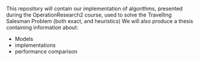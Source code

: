 This repository will contain our implementation of algorithms, presented during the OperationResearch2 course, used to solve the Travelling Salesman Problem (both exact, and heuristics)
We will also produce a thesis containing information about:
* Models
* implementations
* performance comparison
